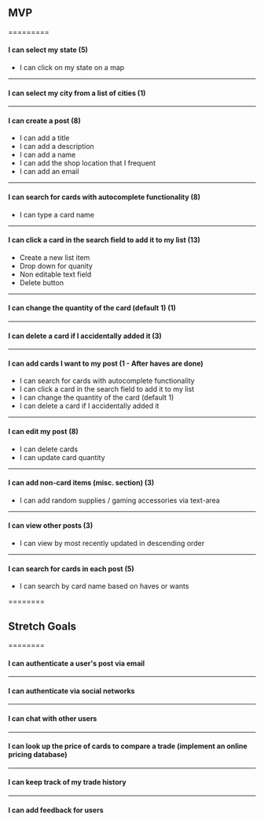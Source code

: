 
## MVP
=========
#### I can select my state (5)
* I can click on my state on a map

---- 

#### I can select my city from a list of cities (1)

----
 
#### I can create a post (8)
* I can add a title
* I can add a description
* I can add a name
* I can add the shop location that I frequent
* I can add an email

---- 

#### I can search for cards with autocomplete functionality (8)
* I can type a card name

----

#### I can click a card in the search field to add it to my list (13)
* Create a new list item 
* Drop down for quanity 
* Non editable text field
* Delete button

----

#### I can change the quantity of the card (default 1) (1)

----

#### I can delete a card if I accidentally added it (3)

---- 

#### I can add cards I want to my post (1 - After haves are done)
* I can search for cards with autocomplete functionality
* I can click a card in the search field to add it to my list
* I can change the quantity of the card (default 1)
*  I can delete a card if I accidentally added it

---- 

#### I can edit my post (8)
* I can delete cards
* I can update card quantity

---- 

#### I can add non-card items (misc. section) (3)
* I can add random supplies / gaming accessories via text-area

---- 

#### I can view other posts (3)
* I can view by most recently updated in descending order

----
 
#### I can search for cards in each post (5)
* I can search by card name based on haves or wants

========
## Stretch Goals
========

#### I can authenticate a user's post via email

----

#### I can authenticate via social networks

----

#### I can chat with other users

---- 

#### I can look up the price of cards to compare a trade (implement an online pricing database)

---- 

#### I can keep track of my trade history

---- 

#### I can add feedback for users




